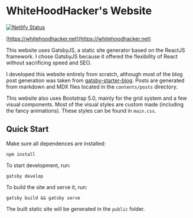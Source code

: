 # WhiteHoodHacker's Website

[![Netlify Status](https://api.netlify.com/api/v1/badges/435dc3cb-ac8a-4133-ba93-4c810b7fb939/deploy-status)](https://app.netlify.com/sites/whitehoodhacker/deploys)

[https://whitehoodhacker.net](https://whitehoodhacker.net)

This website uses GatsbyJS, a static site generator based on the ReactJS framework. I chose GatsbyJS because it offered the flexibility of React without sacrificing speed and SEO.

I developed this website entirely from scratch, although most of the blog post generation was taken from [gatsby-starter-blog](https://github.com/gatsbyjs/gatsby-starter-blog). Posts are generated from markdown and MDX files located in the `contents/posts` directory.

This website also uses Bootstrap 5.0, mainly for the grid system and a few visual components. Most of the visual styles are custom made (including the fancy animations). These styles can be found in `main.css`.

## Quick Start

Make sure all dependences are installed:

```
npm install
```

To start development, run:

```
gatsby develop
```

To build the site and serve it, run:

```
gatsby build && gatsby serve
```

The built static site will be generated in the `public` folder.
